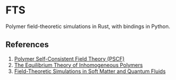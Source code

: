 # FTS

Polymer field-theoretic simulations in Rust, with bindings in Python.

## References

1) [Polymer Self-Consistent Field Theory (PSCF)](https://github.com/dmorse/pscfpp/tree/master)
2) [The Equilibrium Theory of Inhomogeneous Polymers](https://academic.oup.com/book/34783)
3) [Field-Theoretic Simulations in Soft Matter and Quantum Fluids](https://academic.oup.com/book/45705)
